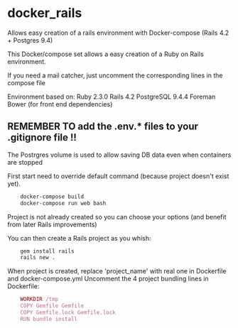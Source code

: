 # docker_rails

Allows easy creation of a rails environment with Docker-compose (Rails 4.2 + Postgres 9.4) 

This Docker/compose set allows a easy creation of a Ruby on Rails environment.

If you need a mail catcher, just uncomment the corresponding lines in the compose file

Environment based on:
Ruby 2.3.0
Rails 4.2
PostgreSQL 9.4.4
Foreman
Bower (for front end dependencies)


## REMEMBER TO add the .env.* files to your .gitignore file !!

The Postrgres volume is used to allow saving DB data even when containers are stopped

First start need to override default command (because project doesn't exist yet).

```sh
    docker-compose build
    docker-compose run web bash
```

Project is not already created so you can choose your options (and benefit from later Rails improvements)

You can then create a Rails project as you whish:

```sh
    gem install rails
    rails new .
```

When project is created, replace 'project_name' with real one in Dockerfile and docker-compose.yml
Uncomment the 4 project bundling lines in Dockerfile:

```ruby
    WORKDIR /tmp
    COPY Gemfile Gemfile
    COPY Gemfile.lock Gemfile.lock
    RUN bundle install
```
